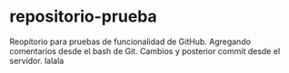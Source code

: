# repositorio-prueba
Reopitorio para pruebas de funcionalidad de GitHub.
Agregando comentarios desde el bash de Git.
Cambios y posterior commit desde el servidor.
lalala
